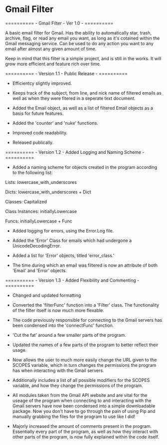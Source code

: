 # Gmail Filter 
========== - Gmail Filter - Ver 1.0 - ==========

A basic email filter for Gmail.
Has the ability to automatically star, trash, archive, flag, or read any email you want, as long as it's cotained within the Gmail messaging service.
Can be used to do any action you want to any email after almost any given amount of time.

Keep in mind that this filter is a simple project, and is still in the works. It will grow more efficient and feature rich over time.


========== - Version 1.1 - Public Release - ==========

- Efficientcy slightly improved.

- Keeps track of the subject, from line, and nick name of filtered emails as well as when they were fitered in a seperate text document.

- Added the Email object, as well as a list of filtered Email objects as a basis for future features.

- Added the 'counter' and 'nuke' functions.

- Improved code readability.

- Released publically.


========== - Version 1.2 - Added Logging and Naming Scheme - ==========

- Added a naming scheme for objects created in the program according to the following list:

Lists: lowercase_with_underscores

Dicts: lowercase_with_underscores + Dict

Classes: Capitalized

Class Instances: initiallyLowercase

Funcs: initiallyLowercase + Func


- Added logging for errors, using the Error.Log file.

- Added the 'Error' Class for emails which had undergone a UnicodeDecodingError.

- Added a list for 'Error' objects, titled 'error_class.'

- The time during which an email was filtered is now an attribute of both 'Email' and 'Error' objects.


========== - Version 1.3 - Added Flexibility and Commenting - ==========

- Changed and updated formatting

- Converted the 'filterFunc' function into a 'Filter' class. The functionality of the filter itself is now much more flexable.

- The code previously responsible for connecting to the Gmail servers has been condensed into the 'connectFunc' function.

- 'Cut the fat' around a few smaller parts of the program.

- Updated the names of a few parts of the program to better reflect their usage.

- Now allows the user to much more easily change the URL given to the SCOPES variable, which in turn changes the permissions the program has when interacting with the
Gmail servers.

- Additionally includes a list of all possible modifiers for the SCOPES variable, and how they change the permissions of the program.

- All modules taken from the Gmail API website and are vital for the useage of the program when connecting to and interacting with the Gmail servers have now been 
condensed into a simple downloadable package. Now you don't have to go through the pain of using Pip and manually grabbing the files for the program to use 
like I did!

- Majorly increased the amount of comments present in the program. Essentially every part of the program, as well as how they interact with other parts of the program, is now 
fully explained within the code itself.
